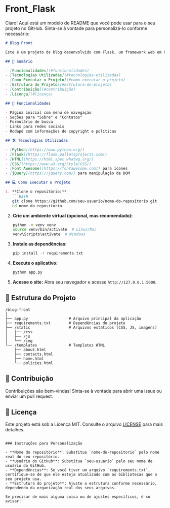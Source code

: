 # Front_Flask
Claro! Aqui está um modelo de README que você pode usar para o seu projeto no GitHub. Sinta-se à vontade para personalizá-lo conforme necessário:

```markdown
# Blog Front

Este é um projeto de blog desenvolvido com Flask, um framework web em Python. O objetivo é fornecer uma estrutura básica para um blog, incluindo páginas como "Home", "Sobre", "Contatos" e "Políticas de Privacidade".

## 📖 Sumário

- [Funcionalidades](#funcionalidades)
- [Tecnologias Utilizadas](#tecnologias-utilizadas)
- [Como Executar o Projeto](#como-executar-o-projeto)
- [Estrutura do Projeto](#estrutura-do-projeto)
- [Contribuição](#contribuição)
- [Licença](#licença)

## 🚀 Funcionalidades

- Página inicial com menu de navegação
- Seções para "Sobre" e "Contatos"
- Formulário de busca
- Links para redes sociais
- Rodapé com informações de copyright e políticas

## 🛠️ Tecnologias Utilizadas

- [Python](https://www.python.org/)
- [Flask](https://flask.palletsprojects.com/)
- [HTML](https://html.spec.whatwg.org/)
- [CSS](https://www.w3.org/Style/CSS/)
- [Font Awesome](https://fontawesome.com/) para ícones
- [jQuery](https://jquery.com/) para manipulação de DOM

## 💻 Como Executar o Projeto

1. **Clone o repositório:**
   ```bash
   git clone https://github.com/seu-usuario/nome-do-repositorio.git
   cd nome-do-repositorio
   ```

2. **Crie um ambiente virtual (opcional, mas recomendado):**
   ```bash
   python -m venv venv
   source venv/bin/activate  # Linux/Mac
   venv\Scripts\activate  # Windows
   ```

3. **Instale as dependências:**
   ```bash
   pip install -r requirements.txt
   ```

4. **Execute o aplicativo:**
   ```bash
   python app.py
   ```

5. **Acesse o site:**
   Abra seu navegador e acesse `http://127.0.0.1:5000`.

## 📂 Estrutura do Projeto

```
/blog-front
│
├── app.py                  # Arquivo principal da aplicação
├── requirements.txt        # Dependências do projeto
├── /static                 # Arquivos estáticos (CSS, JS, imagens)
│   ├── /css
│   ├── /js
│   └── /img
└── /templates              # Templates HTML
    ├── about.html
    ├── contacts.html
    ├── home.html
    └── policies.html
```

## 🤝 Contribuição

Contribuições são bem-vindas! Sinta-se à vontade para abrir uma issue ou enviar um pull request.

## 📄 Licença

Este projeto está sob a Licença MIT. Consulte o arquivo [LICENSE](LICENSE) para mais detalhes.
```

### Instruções para Personalização

- **Nome do repositório**: Substitua `nome-do-repositorio` pelo nome real do seu repositório.
- **Usuário do GitHub**: Substitua `seu-usuario` pelo seu nome de usuário do GitHub.
- **Dependências**: Se você tiver um arquivo `requirements.txt`, certifique-se de que ele esteja atualizado com as bibliotecas que o seu projeto usa.
- **Estrutura do projeto**: Ajuste a estrutura conforme necessário, dependendo da organização real dos seus arquivos.

Se precisar de mais alguma coisa ou de ajustes específicos, é só avisar!
